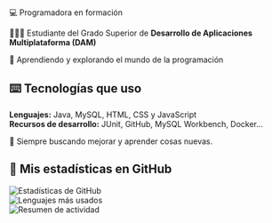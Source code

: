 💻 Programadora en formación

👩🏻‍💻 Estudiante del Grado Superior de **Desarrollo de Aplicaciones Multiplataforma (DAM)** 

🌈 Aprendiendo y explorando el mundo de la programación  

## ⌨️ Tecnologías que uso

**Lenguajes:** Java, MySQL, HTML, CSS y JavaScript  
**Recursos de desarrollo:** JUnit, GitHub, MySQL Workbench, Docker... 

📌 Siempre buscando mejorar y aprender cosas nuevas.  

## 🌟 Mis estadísticas en GitHub

![Estadísticas de GitHub](https://github-readme-stats.vercel.app/api?username=sofiipz&show_icons=true&theme=default)  
![Lenguajes más usados](https://github-readme-stats.vercel.app/api/top-langs/?username=sofiipz&layout=compact&theme=default)   
![Resumen de actividad](https://github-profile-summary-cards.vercel.app/api/cards/profile-details?username=sofiipz&theme=default)  
